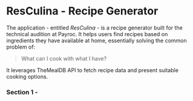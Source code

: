 # ResCulina - Recipe Generator

The application - entitled _ResCulina_ - is a recipe generator built for the technical audition at Payroc. It helps users find recipes based on ingredients they have available at home, essentially solving the common problem of:

> What can I cook with what I have?

It leverages TheMealDB API to fetch recipe data and present suitable cooking options.

### Section 1 -
